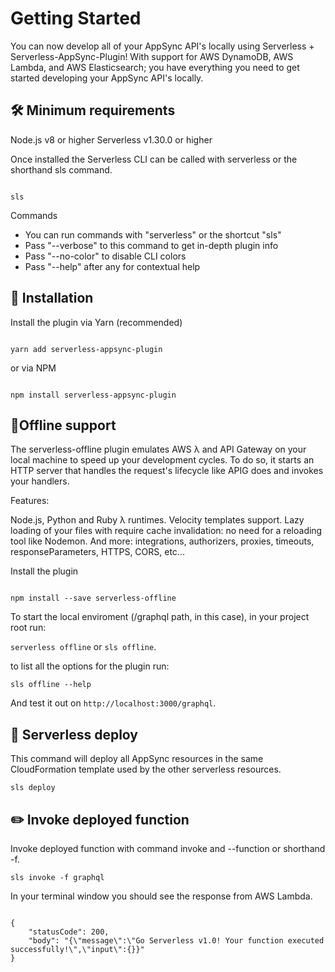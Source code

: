 # Getting Started

You can now develop all of your AppSync API's locally using Serverless + Serverless-AppSync-Plugin! With support for AWS DynamoDB, AWS Lambda, and AWS Elasticsearch; you have everything you need to get started developing your AppSync API's locally.

## 🛠 Minimum requirements

Node.js v8 or higher
Serverless v1.30.0 or higher

Once installed the Serverless CLI can be called with serverless or the shorthand sls command.

```

sls
```

Commands
* You can run commands with "serverless" or the shortcut "sls"
* Pass "--verbose" to this command to get in-depth plugin info
* Pass "--no-color" to disable CLI colors
* Pass "--help" after any <command> for contextual help

## 💾 Installation

Install the plugin via Yarn (recommended)

```

yarn add serverless-appsync-plugin
```

or via NPM

```

npm install serverless-appsync-plugin
```

## 📝Offline support

The serverless-offline plugin emulates AWS λ and API Gateway on your local machine to speed up your development cycles. To do so, it starts an HTTP server that handles the request's lifecycle like APIG does and invokes your handlers.

Features:

Node.js, Python and Ruby λ runtimes.
Velocity templates support.
Lazy loading of your files with require cache invalidation: no need for a reloading tool like Nodemon.
And more: integrations, authorizers, proxies, timeouts, responseParameters, HTTPS, CORS, etc...

Install the plugin

```

npm install --save serverless-offline
```

To start the local enviroment (/graphql path, in this case), in your project root run:

`serverless offline` or `sls offline`.

to list all the options for the plugin run:

`sls offline --help`

And test it out on `http://localhost:3000/graphql`.

## 🚀 Serverless deploy

This command will deploy all AppSync resources in the same CloudFormation template used by the other serverless resources.

`sls deploy`

## ✏️ Invoke deployed function

Invoke deployed function with command invoke and --function or shorthand -f.

`sls invoke -f graphql`

In your terminal window you should see the response from AWS Lambda.

```

{
    "statusCode": 200,
    "body": "{\"message\":\"Go Serverless v1.0! Your function executed successfully!\",\"input\":{}}"
}
```
